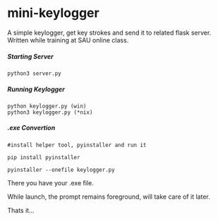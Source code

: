 # mini-keylogger
A simple keylogger, get key strokes and send it to related flask server. Written while training at SAU online class.

##### Starting Server
```
python3 server.py
```

##### Running Keylogger
```
python keylogger.py (win) 
python3 keylogger.py (*nix) 
```

##### .exe Convertion
```
#install helper tool, pyinstaller and run it

pip install pyinstaller

pyinstaller --onefile keylogger.py
```
There you have your .exe file.

While launch, the prompt remains foreground, will take care of it later.

Thats it...
